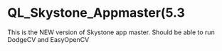 # QL_Skystone_Appmaster(5.3
 This is the NEW version of Skystone app master. Should be able to run DodgeCV and EasyOpenCV
